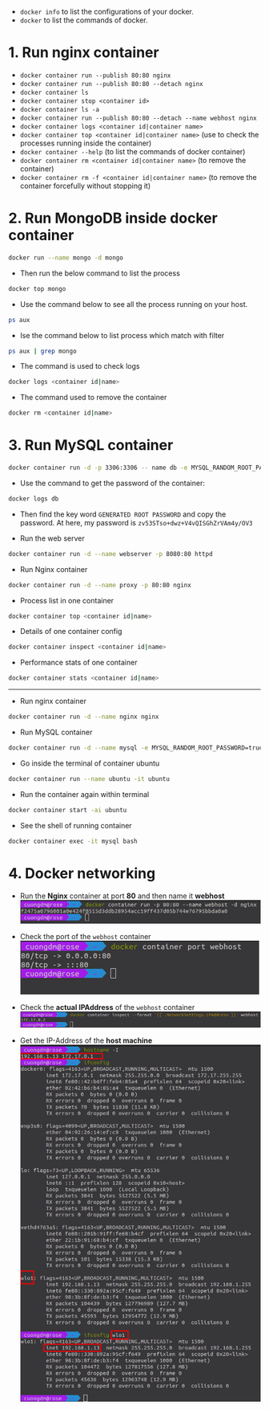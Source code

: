 * `docker info` to list the configurations of your docker.
* `docker` to list the commands of docker.

# 1. Run nginx container
* `docker container run --publish 80:80 nginx`
* `docker container run --publish 80:80 --detach nginx`
* `docker container ls`
* `docker container stop <container id>`
* `docker container ls -a`
* `docker container run --publish 80:80 --detach --name webhost nginx`
* `docker container logs <container id|container name>`
* `docker container top <container id|container name>` (use to check the processes running inside the container)
* `docker container --help` (to list the commands of docker container)
* `docker container rm <container id|container name>` (to remove the container)
* `docker container rm -f <container id|container name>` (to remove the container forcefully without stopping it)

# 2. Run **MongoDB** inside docker container
```bash
docker run --name mongo -d mongo
```
* Then run the below command to list the process
```bash
docker top mongo
```

* Use the command below to see all the process running on your host.
```bash
ps aux
```

* Ise the command below to list process which match with filter
```bash
ps aux | grep mongo
```

* The command is used to check logs
```bash
docker logs <container id|name> 
```

* The command used to remove the container
```bash
docker rm <container id|name>
```

# 3. Run MySQL container
```bash
docker container run -d -p 3306:3306 -- name db -e MYSQL_RANDOM_ROOT_PASSWORD=yes mysql
```
* Use the command to get the password of the container:
```bash
docker logs db
```
* Then find the key word `GENERATED ROOT PASSWORD` and copy the password. At here, my password is `zv53STso+dwz+V4vQISGhZrVAm4y/OV3`

* Run the web server
```bash
docker container run -d --name webserver -p 8080:80 httpd
```

* Run Nginx container
```bash
docker container run -d --name proxy -p 80:80 nginx
```

* Process list in one container
```bash
docker container top <container id|name>
```

* Details of one container config
```bash
docker container inspect <container id|name>
```

* Performance stats of one container
```bash
docker container stats <container id|name>
```

<hr>

* Run nginx container
```bash
docker container run -d --name nginx nginx
```

* Run MySQL container
```bash
docker container run -d --name mysql -e MYSQL_RANDOM_ROOT_PASSWORD=true mysql
```

* Go inside the terminal of container ubuntu
```bash
docker container run --name ubuntu -it ubuntu
```

* Run the container again within terminal
```bash
docker container start -ai ubuntu
```

* See the shell of running container
```bash
docker container exec -it mysql bash
```

# 4. Docker networking
* Run the **Nginx** container at port **80** and then name it **webhost**
![](./img/04.png)

* Check the port of the `webhost` container<br>
![](./img/01.png)

* Check the **actual IPAddress** of the `webhost` container<br>
![](./img/02.png)


* Get the IP-Address of the **host machine**<br>
![](./img/03.png)


